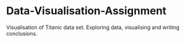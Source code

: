 # Data-Visualisation-Assignment
Visualisation of Titanic data set. Exploring data, visualising and writing conclusions.
